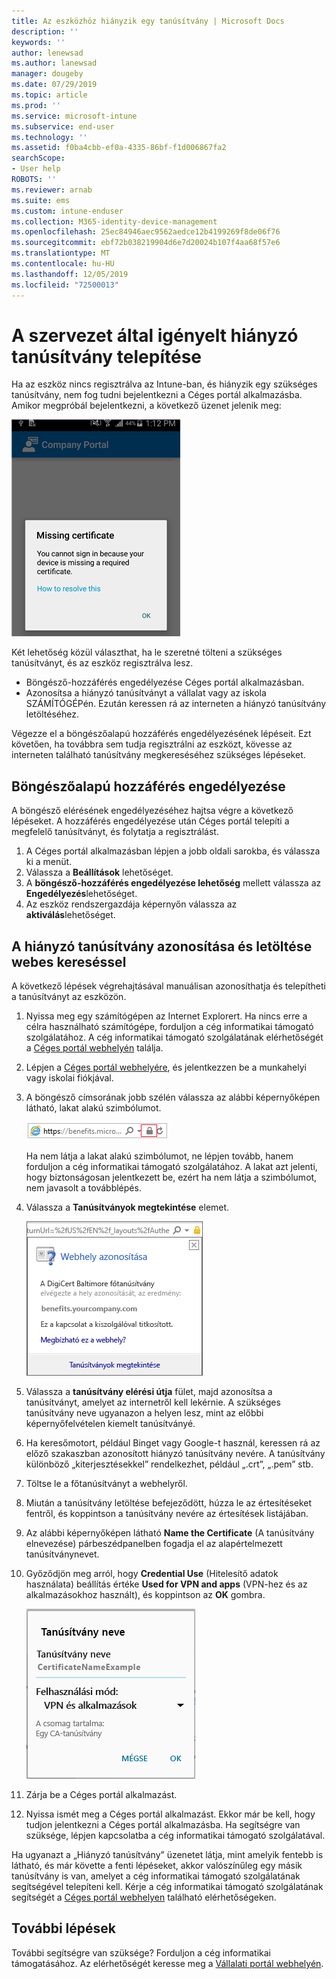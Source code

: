 ```yaml
---
title: Az eszközhöz hiányzik egy tanúsítvány | Microsoft Docs
description: ''
keywords: ''
author: lenewsad
ms.author: lanewsad
manager: dougeby
ms.date: 07/29/2019
ms.topic: article
ms.prod: ''
ms.service: microsoft-intune
ms.subservice: end-user
ms.technology: ''
ms.assetid: f0ba4cbb-ef0a-4335-86bf-f1d006867fa2
searchScope:
- User help
ROBOTS: ''
ms.reviewer: arnab
ms.suite: ems
ms.custom: intune-enduser
ms.collection: M365-identity-device-management
ms.openlocfilehash: 25ec84946aec9562aedce12b4199269f8de06f76
ms.sourcegitcommit: ebf72b038219904d6e7d20024b107f4aa68f57e6
ms.translationtype: MT
ms.contentlocale: hu-HU
ms.lasthandoff: 12/05/2019
ms.locfileid: "72500013"
---
```

# <a name="install-missing-certificate-required-by-your-organization"></a>A szervezet által igényelt hiányzó tanúsítvány telepítése  

Ha az eszköz nincs regisztrálva az Intune-ban, és hiányzik egy szükséges tanúsítvány, nem fog tudni bejelentkezni a Céges portál alkalmazásba. Amikor megpróbál bejelentkezni, a következő üzenet jelenik meg:

![képernyőfelvétel-hibaüzenet-hiányzó-tanúsítványról](./media/andr-cert_install-1-cert_missing.png)

Két lehetőség közül választhat, ha le szeretné tölteni a szükséges tanúsítványt, és az eszköz regisztrálva lesz. 

- Böngésző-hozzáférés engedélyezése Céges portál alkalmazásban.
- Azonosítsa a hiányzó tanúsítványt a vállalat vagy az iskola SZÁMÍTÓGÉPén. Ezután keressen rá az interneten a hiányzó tanúsítvány letöltéséhez. 

Végezze el a böngészőalapú hozzáférés engedélyezésének lépéseit. Ezt követően, ha továbbra sem tudja regisztrálni az eszközt, kövesse az interneten található tanúsítvány megkereséséhez szükséges lépéseket. 

## <a name="enable-browser-access"></a>Böngészőalapú hozzáférés engedélyezése
A böngésző elérésének engedélyezéséhez hajtsa végre a következő lépéseket. A hozzáférés engedélyezése után Céges portál telepíti a megfelelő tanúsítványt, és folytatja a regisztrálást.    

1. A Céges portál alkalmazásban lépjen a jobb oldali sarokba, és válassza ki a menüt.  
2. Válassza a **Beállítások** lehetőséget.  
3. A **böngésző-hozzáférés engedélyezése lehetőség** mellett válassza az **Engedélyezés**lehetőséget.  
4. Az eszköz rendszergazdája képernyőn válassza az **aktiválás**lehetőséget. 

## <a name="identify-and-download-the-missing-certificate-through-web-search"></a>A hiányzó tanúsítvány azonosítása és letöltése webes kereséssel
A következő lépések végrehajtásával manuálisan azonosíthatja és telepítheti a tanúsítványt az eszközön.  

1. Nyissa meg egy számítógépen az Internet Explorert. Ha nincs erre a célra használható számítógépe, forduljon a cég informatikai támogató szolgálatához. A cég informatikai támogató szolgálatának elérhetőségét a [Céges portál webhelyén](https://go.microsoft.com/fwlink/?linkid=2010980) találja.

2. Lépjen a [Céges portál webhelyére](https://go.microsoft.com/fwlink/?linkid=2010980), és jelentkezzen be a munkahelyi vagy iskolai fiókjával.

3. A böngésző címsorának jobb szélén válassza az alábbi képernyőképen látható, lakat alakú szimbólumot.

    ![képernyőfelvétel-internet-explorer-címsor-lakat-szimbólum](./media/andr-missing-cert-ie-padlock-symbol.png)

    Ha nem látja a lakat alakú szimbólumot, ne lépjen tovább, hanem forduljon a cég informatikai támogató szolgálatához. A lakat azt jelenti, hogy biztonságosan jelentkezett be, ezért ha nem látja a szimbólumot, nem javasolt a továbblépés.

4. Válassza a **Tanúsítványok megtekintése** elemet.

    ![képernyőfelvétel-internet-explorer-tanúsítvány-megtekeintése-gomb-webhely-azonosítási-párbeszédpanelén](./media/andr-missg-cert-ie-view-cert-button.png)

5. Válassza a **tanúsítvány elérési útja** fület, majd azonosítsa a tanúsítványt, amelyet az internetről kell lekérnie. A szükséges tanúsítvány neve ugyanazon a helyen lesz, mint az előbbi képernyőfelvételen kiemelt tanúsítványé.

6. Ha keresőmotort, például Binget vagy Google-t használ, keressen rá az előző szakaszban azonosított hiányzó tanúsítvány nevére. A tanúsítvány különböző „kiterjesztésekkel” rendelkezhet, például „.crt”, „.pem” stb.

7. Töltse le a főtanúsítványt a webhelyről.

8. Miután a tanúsítvány letöltése befejeződött, húzza le az értesítéseket fentről, és koppintson a tanúsítvány nevére az értesítések listájában.

4. Az alábbi képernyőképen látható **Name the Certificate** (A tanúsítvány elnevezése) párbeszédpanelben fogadja el az alapértelmezett tanúsítványnevet.

5. Győződjön meg arról, hogy **Credential Use** (Hitelesítő adatok használata) beállítás értéke **Used for VPN and apps** (VPN-hez és az alkalmazásokhoz használt), és koppintson az **OK** gombra.

    ![képernyőkép-tanúsítványnevet-mutató-képernyő](./media/andr-missing-cert-cert-name.png)

6. Zárja be a Céges portál alkalmazást.

7. Nyissa ismét meg a Céges portál alkalmazást. Ekkor már be kell, hogy tudjon jelentkezni a Céges portál alkalmazásba. Ha segítségre van szüksége, lépjen kapcsolatba a cég informatikai támogató szolgálatával.

Ha ugyanazt a „Hiányzó tanúsítvány” üzenetet látja, mint amelyik fentebb is látható, és már követte a fenti lépéseket, akkor valószínűleg egy másik tanúsítvány is van, amelyet a cég informatikai támogató szolgálatának segítségével telepíteni kell. Kérje a cég informatikai támogató szolgálatának segítségét a [Céges portál webhelyen](https://go.microsoft.com/fwlink/?linkid=2010980) található elérhetőségeken.

## <a name="next-steps"></a>További lépések  

További segítségre van szüksége? Forduljon a cég informatikai támogatásához. Az elérhetőségét keresse meg a [Vállalati portál webhelyén](https://go.microsoft.com/fwlink/?linkid=2010980).  
